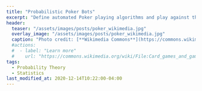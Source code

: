 ```yaml
---
title: "Probabilistic Poker Bots"
excerpt: "Define automated Poker playing algorithms and play against them."
header:
  teaser: "/assets/images/posts/poker_wikimedia.jpg"
  overlay_image: "/assets/images/posts/poker_wikimedia.jpg"
  caption: "Photo credit: [**Wikimedia Commons**](https://commons.wikimedia.org/wiki/File:Card_games_and_game_tokens_01.jpg)"
  #actions:
  #  - label: "Learn more"
  #    url: "https://commons.wikimedia.org/wiki/File:Card_games_and_game_tokens_01.jpg"
tags:
  - Probability Theory
  - Statistics
last_modified_at: 2020-12-14T10:22:00-04:00
---
```



<!-- iframe style-->
<style>
iframe{height:20000px !important;}
</style>

 <script src="https://gist.github.com/DiGyt/8fc610f08a8fe677b2d8e59c914a4226.js"></script>



